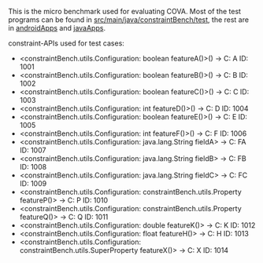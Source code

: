 This is the micro benchmark used for evaluating COVA. Most of the test programs can be found in [src/main/java/constraintBench/test](src/main/java/constraintBench/test), the rest are in [androidApps](androidApps) and [javaApps](javaApps).

constraint-APIs used for test cases:

- <constraintBench.utils.Configuration: boolean featureA()>()  -> C: A ID: 1001
- <constraintBench.utils.Configuration: boolean featureB()>()  -> C: B ID: 1002
- <constraintBench.utils.Configuration: boolean featureC()>()  -> C: C ID: 1003
- <constraintBench.utils.Configuration: int featureD()>()  -> C: D ID: 1004
- <constraintBench.utils.Configuration: boolean featureE()>()  -> C: E ID: 1005
- <constraintBench.utils.Configuration: int featureF()>()  -> C: F ID: 1006
- <constraintBench.utils.Configuration: java.lang.String fieldA> -> C: FA ID: 1007
- <constraintBench.utils.Configuration: java.lang.String fieldB> -> C: FB ID: 1008
- <constraintBench.utils.Configuration: java.lang.String fieldC> -> C: FC ID: 1009
- <constraintBench.utils.Configuration: constraintBench.utils.Property featureP()> -> C: P ID: 1010
- <constraintBench.utils.Configuration: constraintBench.utils.Property featureQ()> -> C: Q ID: 1011
- <constraintBench.utils.Configuration: double featureK()> -> C: K ID: 1012
- <constraintBench.utils.Configuration: float featureH()> -> C: H ID: 1013
- <constraintBench.utils.Configuration: constraintBench.utils.SuperProperty featureX()> -> C: X ID: 1014
